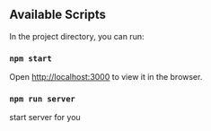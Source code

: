## Available Scripts

In the project directory, you can run:

### `npm start`

Open [http://localhost:3000](http://localhost:3000) to view it in the browser.

### `npm run server`

start server for you
